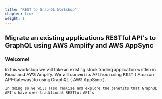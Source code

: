 ```yaml
---
title: "REST to GraphQL Workshop"
chapter: true
weight: 1
---
```


## Migrate an existing applications RESTful API's to GraphQL using AWS Amplify and AWS AppSync

### Welcome!

<p style='text-align: left;'>
    In this workshop we will take an existing stock trading application written in React and AWS Amplify.  We will convert its API from using REST ( Amazon API-Gateway )to using GraphQL ( AWS AppSync ).
    
    In doing so we will also realise and explore the benefits that GraphQL API's have over traditional RESTful API's 
</p>
